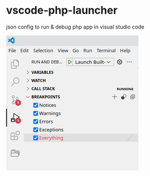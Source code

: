 # vscode-php-launcher
json config to run &amp; debug php app in visual studio code

![](https://github.com/amdkholil/vscode-php-launcher/raw/main/vscode_php_json_launcher.png)
